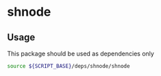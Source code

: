 # shnode

## Usage

This package should be used as dependencies only

```sh
source ${SCRIPT_BASE}/deps/shnode/shnode
```